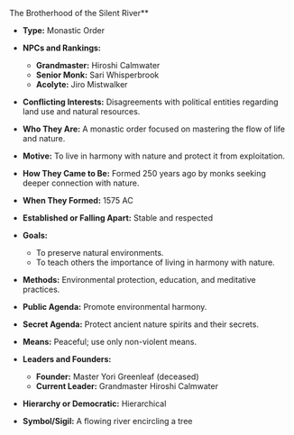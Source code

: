 The Brotherhood of the Silent River**

- **Type:** Monastic Order

- **NPCs and Rankings:**
    - **Grandmaster:** Hiroshi Calmwater
    - **Senior Monk:** Sari Whisperbrook
    - **Acolyte:** Jiro Mistwalker

- **Conflicting Interests:** Disagreements with political entities regarding land use and natural resources.

- **Who They Are:** A monastic order focused on mastering the flow of life and nature.

- **Motive:** To live in harmony with nature and protect it from exploitation.

- **How They Came to Be:** Formed 250 years ago by monks seeking deeper connection with nature.

- **When They Formed:** 1575 AC

- **Established or Falling Apart:** Stable and respected

- **Goals:**
    - To preserve natural environments.
    - To teach others the importance of living in harmony with nature.

- **Methods:** Environmental protection, education, and meditative practices.

- **Public Agenda:** Promote environmental harmony.

- **Secret Agenda:** Protect ancient nature spirits and their secrets.

- **Means:** Peaceful; use only non-violent means.

- **Leaders and Founders:**
    - **Founder:** Master Yori Greenleaf (deceased)
    - **Current Leader:** Grandmaster Hiroshi Calmwater

- **Hierarchy or Democratic:** Hierarchical

- **Symbol/Sigil:** A flowing river encircling a tree
